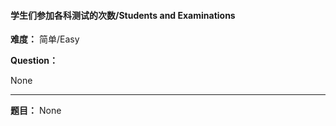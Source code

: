 #### 学生们参加各科测试的次数/Students and Examinations
**难度：** 简单/Easy

**Question：** 

None

------

**题目：** 
None
